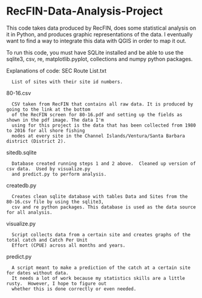 # RecFIN-Data-Analysis-Project
This code takes data produced by RecFIN, does some statistical analysis on it in Python, and produces 
graphic representations of the data. I eventually want to find a way to integrate this data with QGIS 
in order to map it out.

To run this code, you must have SQLite installed and be able to use the sqlite3, csv, re, 
matplotlib.pyplot, collections and numpy python packages.



Explanations of code:
  SEC Route List.txt
      
      List of sites with their site id numbers.
  
  80-16.csv
      
      CSV taken from RecFIN that contains all raw data. It is produced by going to the link at the bottom 
      of the RecFIN screen for 80-16.pdf and setting up the fields as shown in the pdf image. The data I'm
      using for this project is the data that has been collected from 1980 to 2016 for all shore fishing 
      modes at every site in the Channel Islands/Ventura/Santa Barbara district (District 2).
  
  sitedb.sqlite
      
      Database created running steps 1 and 2 above.  Cleaned up version of csv data.  Used by visualize.py
      and predict.py to perform analysis.
  
  createdb.py
      
      Creates clean sqlite database with tables Data and Sites from the 80-16.csv file by using the sqlite3,
      csv and re python packages. This database is used as the data source for all analysis.
      
  visualize.py

      Script collects data from a certain site and creates graphs of the total catch and Catch Per Unit 
      Effort (CPUE) across all months and years.  


  predict.py
      
      A script meant to make a prediction of the catch at a certain site for dates without data.  
      It needs a lot of work because my statistics skills are a little rusty.  However, I hope to figure out 
      whether this is done correctly or even needed.
  
  

